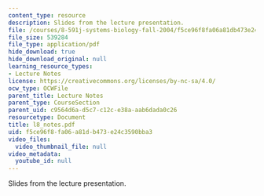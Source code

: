 ```yaml
---
content_type: resource
description: Slides from the lecture presentation.
file: /courses/8-591j-systems-biology-fall-2004/f5ce96f8fa06a81db473e24c3590bba3_l8_notes.pdf
file_size: 539284
file_type: application/pdf
hide_download: true
hide_download_original: null
learning_resource_types:
- Lecture Notes
license: https://creativecommons.org/licenses/by-nc-sa/4.0/
ocw_type: OCWFile
parent_title: Lecture Notes
parent_type: CourseSection
parent_uid: c9564d6a-d5c7-c12c-e38a-aab6dada0c26
resourcetype: Document
title: l8_notes.pdf
uid: f5ce96f8-fa06-a81d-b473-e24c3590bba3
video_files:
  video_thumbnail_file: null
video_metadata:
  youtube_id: null
---
```

Slides from the lecture presentation.